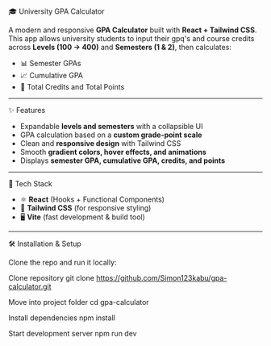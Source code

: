 🎓 University GPA Calculator

A modern and responsive **GPA Calculator** built with **React + Tailwind CSS**.  
This app allows university students to input their gpq's and course credits across **Levels (100 → 400)** and **Semesters (1 & 2)**, then calculates:

- 📊 Semester GPAs  
- 📈 Cumulative GPA  
- 🎯 Total Credits and Total Points  

---

✨ Features

- Expandable **levels and semesters** with a collapsible UI    
- GPA calculation based on a **custom grade-point scale**  
- Clean and **responsive design** with Tailwind CSS  
- Smooth **gradient colors, hover effects, and animations**  
- Displays **semester GPA, cumulative GPA, credits, and points**  

---

🚀 Tech Stack

- ⚛️ **React** (Hooks + Functional Components)  
- 🎨 **Tailwind CSS** (for responsive styling)  
- 🖥️ **Vite** (fast development & build tool)  

---

🛠️ Installation & Setup

Clone the repo and run it locally:

Clone repository
git clone https://github.com/Simon123kabu/gpa-calculator.git

Move into project folder
cd gpa-calculator

Install dependencies
npm install

Start development server
npm run dev

 
 
